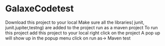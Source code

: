 # GalaxeCodetest
Download this project to your local 
Make sure all the libraries( junit, junit.jupiter,testng) are added to the project 
run as a maven project 
To run this project add this project to your local
right click on the project 
A pop up will show up 
in the popup menu click on run as-> Maven test  

